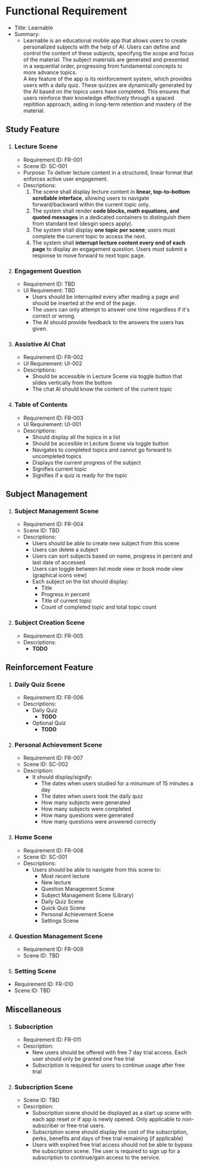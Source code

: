  # Functional Requirement
- Title: Learnable
- Summary:
   - Learnable is an educational mobile app that allows users to create personalized subjects with the help of AI. Users can define and control the content of these subjects, specifyng the scope and focus of the material. The subject materials are generated and presented in a sequential order, progressing from fundamental concepts to more advance topics.  
    A key feature of the app is its reinforcement system, which provides users with a daily quiz. These quizzes are dynamically generated by the AI based on the topics users have completed. This ensures that users reinforce their knowledge effectively through a spaced repitition approach, aiding in long-term retention and mastery of the material.

  
## Study Feature
1. ### Lecture Scene
   - Requirement ID: FR-001
   - Scene ID: SC-001
   - Purpose: To deliver lecture content in a structured, linear format that enforces active user engagement.
   - Descriptions:
      1. The scene shall display lecture content in **linear, top-to-bottom scrollable interface**, allowing users to navigate forward/backward within the current topic only. 
      2. The system shall render **code blocks, math equations, and quoted messages** in a dedicated containers to distinguish them from standard text (desgin specs apply).
      3. The system shall display **one topic per scene**; users must complete the current topic to access the next.
      4. The system shall **interrupt lecture content every end of each page** to display an engagement question. Users must submit a response to move forward to next topic page.
2. ### Engagement Question
   - Requirement ID: TBD
   - UI Requirement: TBD
       - Users should be interrupted every after reading a page and should be inserted at the end of the page.
       - The users can only attempt to answer one time regardless if it's correct or wrong.
       - The AI should provide feedback to the answers the users has given.
3. ### Assistive AI Chat
   - Requirement ID: FR-002
   - UI Requirement: UI-002
   - Descriptions:
      - Should be accessible in Lecture Scene via toggle button that slides vertically from the bottom
      - The chat AI should know the content of the current topic
4. ### Table of Contents
   - Requirement ID: FR-003
   - UI Requirement: UI-001
   - Descriptions:
       - Should display all the topics in a list
       - Should be accesible in Lecture Scene via toggle button
       - Navigates to completed topics and cannot go forward to uncompleted topics
       - Displays the current progress of the subject
       - Signifies current topic
       - Signifies if a quiz is ready for the topic
## Subject Management
1. ### Subject Management Scene
   - Requirement ID: FR-004
   - Scene ID: TBD
   - Descriptions:
      - Users should be able to create new subject from this scene
      - Users can delete a subject
      - Users can sort subjects based on name, progress in percent and last date of accessed
      - Users can toggle between list mode view or book mode view (graphical icons view)
      - Each subject on the list should display:
         - Title
         - Progress in percent
         - Title of current topic
         - Count of completed topic and total topic count
2. ### Subject Creation Scene
   - Requirement ID: FR-005
   - Descriptions:
      - **TODO**
## Reinforcement Feature
1. ### Daily Quiz Scene
   - Requirement ID: FR-006
   - Descriptions:
      - Daily Quiz
         - **TODO**
       - Optional Quiz
          - **TODO**
2. ### Personal Achievement Scene
   - Requirement ID: FR-007
   - Scene ID: SC-002
   - Description:
      - It should display/signify:
         - The dates when users studied for a minumum of 15 minutes a day
         - The dates when users took the daily quiz
         - How many subjects were generated
         - How many subjects were completed
         - How many questions were generated
         - How many questions were answered correctly
8. ### Home Scene
   - Requirement ID: FR-008
   - Scene ID: SC-001
   - Descriptions:
      - Users should be able to navigate from this scene to:
        - Most recent lecture
        - New lecture
        - Question Management Scene
        - Subject Management Scene (Library)
        - Daily Quiz Scene
        - Quick Quiz Scene
        - Personal Achievement Scene
        - Settings Scene
9. ### Question Management Scene
   - Requirement ID: FR-009
   - Scene ID: TBD
10. ### Setting Scene
   - Requirement ID: FR-010
   - Scene ID: TBD

## Miscellaneous
1. ### Subscription
   - Requirement ID: FR-011
   - Description:
      - New users should be offered with free 7 day trial access. Each user should only be granted one free trial
      - Subscription is required for users to continue usage after free trial  
2. ### Subscription Scene
   - Scene ID: TBD
   - Description:
      - Subscription scene should be displayed as a start up scene with each app reset or if app is newly opened. Only applicable to non-subscriber or free-trial users.
      - Subscription scene should display the cost of the subscription, perks, benefits and days of free trial remaining (if applicable)
      - Users with expired free trial access should not be able to bypass the subscription scene. The user is required to sign up for a subscription to continue/gain access to the service.
